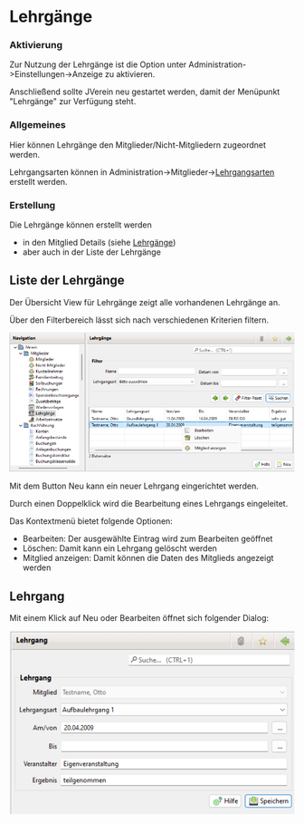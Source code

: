 # Lehrgänge

### Aktivierung

Zur Nutzung der Lehrgänge ist die Option unter Administration->Einstellungen->Anzeige zu aktivieren.

Anschließend sollte JVerein neu gestartet werden, damit der Menüpunkt "Lehrgänge" zur Verfügung steht.

### Allgemeines

Hier können Lehrgänge den Mitglieder/Nicht-Mitgliedern zugeordnet werden.

Lehrgangsarten können in Administration->Mitglieder->[Lehrgangsarten](../../3.1/administration/mitglieder/lehrgange.md) erstellt werden.

### Erstellung

Die Lehrgänge können erstellt werden

* in den Mitglied Details (siehe [Lehrgänge](../../3.1/mitglieder/content/lehrgaenge.md))
* aber auch in der Liste der Lehrgänge

## Liste der Lehrgänge

Der Übersicht View für Lehrgänge zeigt alle vorhandenen Lehrgänge an.

Über den Filterbereich lässt sich nach verschiedenen Kriterien filtern.

![](../../../v3.1.x/mitglieder/img/LehrgaengeListeView.png)

Mit dem Button Neu kann ein neuer Lehrgang eingerichtet werden.

Durch einen Doppelklick wird die Bearbeitung eines Lehrgangs eingeleitet.

Das Kontextmenü bietet folgende Optionen:

* Bearbeiten: Der ausgewählte Eintrag wird zum Bearbeiten geöffnet
* Löschen: Damit kann ein Lehrgang gelöscht werden
* Mitglied anzeigen: Damit können die Daten des Mitglieds angezeigt werden

## Lehrgang

Mit einem Klick auf Neu oder Bearbeiten öffnet sich folgender Dialog:

![](../../../v3.1.x/mitglieder/img/LehrgangView.png)

